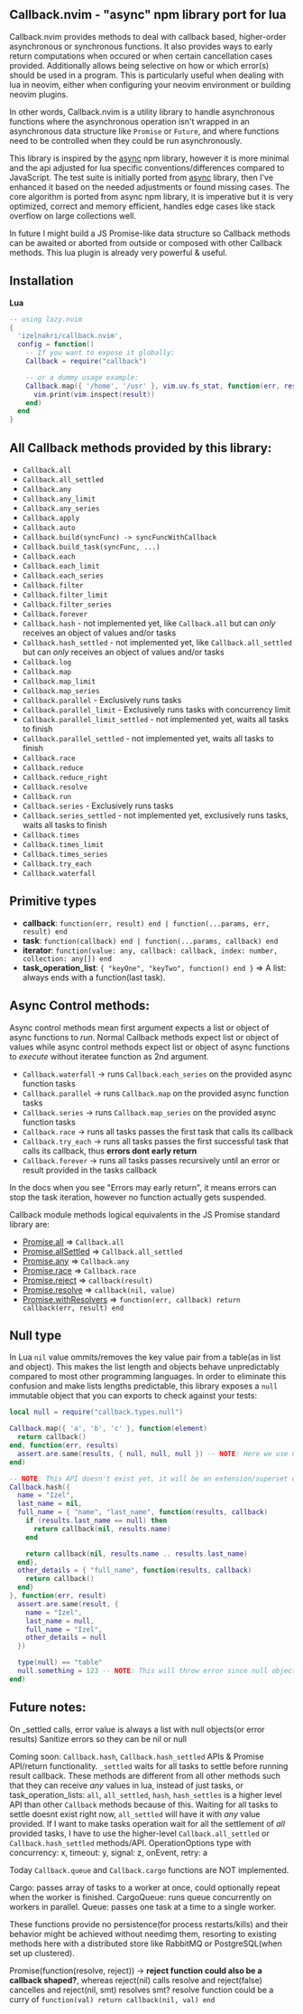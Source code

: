## Callback.nvim - "async" npm library port for lua

Callback.nvim provides methods to deal with callback based, higher-order asynchronous or synchronous functions. It also
provides ways to early return computations when occured or when certain cancellation cases provided. Additionally allows
being selective on how or which error(s) should be used in a program. This is particularly useful when dealing with lua
in neovim, either when configuring your neovim environment or building neovim plugins.

In other words, Callback.nvim is a utility library to handle asynchronous functions where the asynchronous operation
isn't wrapped in an asynchronous data structure like `Promise` or `Future`, and where functions need to be controlled
when they could be run asynchronously.

This library is inspired by the [async](https://www.npmjs.com/package/async) npm library, however it is more minimal 
and the api adjusted for lua specific conventions/differences compared to JavaScript. The test suite is initially ported 
from [async](https://www.npmjs.com/package/async) library, then I've enhanced it based on the needed adjustments or 
found missing cases. The core algorithm is ported from async npm library, it is imperative but it is very optimized, 
correct and memory efficient, handles edge cases like stack overflow on large collections well.

In future I might build a JS Promise-like data structure so Callback methods can be awaited or aborted from outside or
composed with other Callback methods. This lua plugin is already very powerful & useful.

## Installation

**Lua**

```lua
-- using lazy.nvim
{
  'izelnakri/callback.nvim',
  config = function()
    -- If you want to expose it globally:
    Callback = require("callback")

    -- or a dummy usage example:
    Callback.map({ '/home', '/usr' }, vim.uv.fs_stat, function(err, result) 
      vim.print(vim.inspect(result)) 
    end)
  end
}
```

## All Callback methods provided by this library:

- `Callback.all`
- `Callback.all_settled`
- `Callback.any`
- `Callback.any_limit`
- `Callback.any_series`
- `Callback.apply`
- `Callback.auto`
- `Callback.build(syncFunc) -> syncFuncWithCallback`
- `Callback.build_task(syncFunc, ...)`
- `Callback.each`
- `Callback.each_limit`
- `Callback.each_series`
- `Callback.filter`
- `Callback.filter_limit`
- `Callback.filter_series`
- `Callback.forever`
- `Callback.hash` - not implemented yet, like `Callback.all` but can *only* receives an object of values and/or tasks
- `Callback.hash_settled` - not implemented yet, like `Callback.all_settled` but can *only* receives an object of values and/or tasks
- `Callback.log`
- `Callback.map`
- `Callback.map_limit`
- `Callback.map_series`
- `Callback.parallel` - Exclusively runs tasks
- `Callback.parallel_limit` - Exclusively runs tasks with concurrency limit
- `Callback.parallel_limit_settled` - not implemented yet, waits all tasks to finish
- `Callback.parallel_settled` - not implemented yet, waits all tasks to finish
- `Callback.race`
- `Callback.reduce`
- `Callback.reduce_right`
- `Callback.resolve`
- `Callback.run`
- `Callback.series` - Exclusively runs tasks
- `Callback.series_settled` - not implemented yet, exclusively runs tasks, waits all tasks to finish
- `Callback.times`
- `Callback.times_limit`
- `Callback.times_series`
- `Callback.try_each`
- `Callback.waterfall`

## Primitive types

- **callback**: `function(err, result) end | function(...params, err, result) end`
- **task**: `function(callback) end | function(...params, callback) end`
- **iterator**: `function(value: any, callback: callback, index: number, collection: any[]) end`
- **task_operation_list**: `{ "keyOne", "keyTwo", function() end }` => A list: always ends with a function(last task).

## Async Control methods:

Async control methods mean first argument expects a list or object of async functions to *run*. Normal Callback methods
expect list or object of values while async control methods expect list or object of async functions to *execute* 
without iteratee function as 2nd argument.

- `Callback.waterfall` -> runs `Callback.each_series` on the provided async function tasks
- `Callback.parallel` -> runs `Callback.map` on the provided async function tasks
- `Callback.series` -> runs `Callback.map_series` on the provided async function tasks
- `Callback.race` -> runs all tasks passes the first task that calls its callback
- `Callback.try_each` -> runs all tasks passes the first successful task that calls its callback, thus **errors dont early return**
- `Callback.forever` -> runs all tasks passes recursively until an error or result provided in the tasks callback


In the docs when you see "Errors may early return", it means errors can stop the task iteration, however no function actually gets suspended.

Callback module methods logical equivalents in the JS Promise standard library are:

- [Promise.all](https://developer.mozilla.org/en-US/docs/Web/JavaScript/Reference/Global_Objects/Promise/all) => `Callback.all`
- [Promise.allSettled](https://developer.mozilla.org/en-US/docs/Web/JavaScript/Reference/Global_Objects/Promise/allSettled) => `Callback.all_settled`
- [Promise.any](https://developer.mozilla.org/en-US/docs/Web/JavaScript/Reference/Global_Objects/Promise/any) => `Callback.any`
- [Promise.race](https://developer.mozilla.org/en-US/docs/Web/JavaScript/Reference/Global_Objects/Promise/race) => `Callback.race`
- [Promise.reject](https://developer.mozilla.org/en-US/docs/Web/JavaScript/Reference/Global_Objects/Promise/reject) => `callback(result)`
- [Promise.resolve](https://developer.mozilla.org/en-US/docs/Web/JavaScript/Reference/Global_Objects/Promise/resolve) => `callback(nil, value)`
- [Promise.withResolvers](https://developer.mozilla.org/en-US/docs/Web/JavaScript/Reference/Global_Objects/Promise/resolve) => `function(err, callback) return callback(err, result) end`

## Null type

In Lua `nil` value ommits/removes the key value pair from a table(as in list and object). This makes the list length
and objects behave unpredictably compared to most other programming languages. In order to eliminate this confusion
and make lists lengths predictable, this library exposes a `null` immutable object that you can exports to check against
your tests:

```lua
local null = require("callback.types.null")

Callback.map({ 'a', 'b', 'c' }, function(element)
  return callback()
end, function(err, results)
  assert.are.same(results, { null, null, null }) -- NOTE: Here we use null objects instead of nil
end)

-- NOTE: This API doesn't exist yet, it will be an extension/superset of Callback.auto API:
Callback.hash({
  name = "Izel",
  last_name = nil,
  full_name = { "name", "last_name", function(results, callback)
    if (results.last_name == null) then
      return callback(nil, results.name)
    end

    return callback(nil, results.name .. results.last_name)
  end},
  other_details = { "full_name", function(results, callback)
    return callback()
  end}
}, function(err, result)
  assert.are.same(result, {
    name = "Izel",
    last_name = null,
    full_name = "Izel",
    other_details = null
  })

  type(null) == "table"
  null.something = 123 -- NOTE: This will throw error since null objects are immutable!
end)

```

## Future notes:

On _settled calls, error value is always a list with null objects(or error results)
Sanitize errors so they can be nil or null

Coming soon: `Callback.hash`, `Callback.hash_settled` APIs & Promise API/return 
functionality. `_settled` waits for all tasks to settle before running result callback. These methods are different 
from all other methods such that they can receive *any* values in lua, instead of just tasks, or task_operation_lists:
`all`, `all_settled`, `hash`, `hash_settles` is a higher level API than other `Callback` methods because of this.
Waiting for all tasks to settle doesnt exist right now, `all_settled` will have it with *any* value provided.
If I want to make tasks operation wait for all the settlement of *all* provided tasks, I have to use the higher-level
`Callback.all_settled` or `Callback.hash_settled` methods/API. OperationOptions type with concurrency: x, timeout: y, signal: z, onEvent, retry: a

Today `Callback.queue` and `Callback.cargo` functions are NOT implemented. 

Cargo: passes array of tasks to a worker at once, could optionally repeat when the worker is finished.
CargoQueue: runs queue concurrently on workers in parallel.
Queue: passes one task at a time to a single worker.

These functions provide no persistence(for process restarts/kills) and their behavior might be achieved without needimg 
them, resorting to existing methods here with a distributed store like RabbitMQ or PostgreSQL(when set up clustered).

Promise(function(resolve, reject)) -> **reject function could also be a callback shaped?**, whereas reject(nil) calls resolve and reject(false) cancelles and reject(nil, smt) resolves smt?
resolve function could be a curry of `function(val) return callback(nil, val) end`
